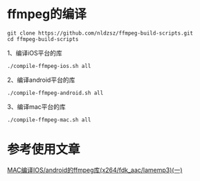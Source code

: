 # ffmpeg的编译
```
git clone https://github.com/nldzsz/ffmpeg-build-scripts.git
cd ffmpeg-build-scripts
```
1、编译iOS平台的库
```
./compile-ffmpeg-ios.sh all
```
2、编译android平台的库
```
./compile-ffmpeg-android.sh all
```
3、编译mac平台的库
```
./compile-ffmpeg-mac.sh all
```
# 参考使用文章
[MAC编译IOS/android的ffmpeg库(x264/fdk_aac/lamemp3)(一)](https://www.jianshu.com/p/16b14e8bb273)
